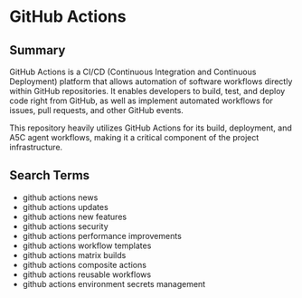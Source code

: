 # GitHub Actions

## Summary

GitHub Actions is a CI/CD (Continuous Integration and Continuous Deployment) platform that allows automation of software workflows directly within GitHub repositories. It enables developers to build, test, and deploy code right from GitHub, as well as implement automated workflows for issues, pull requests, and other GitHub events.

This repository heavily utilizes GitHub Actions for its build, deployment, and A5C agent workflows, making it a critical component of the project infrastructure.

## Search Terms

- github actions news
- github actions updates
- github actions new features
- github actions security
- github actions performance improvements
- github actions workflow templates
- github actions matrix builds
- github actions composite actions
- github actions reusable workflows
- github actions environment secrets management
